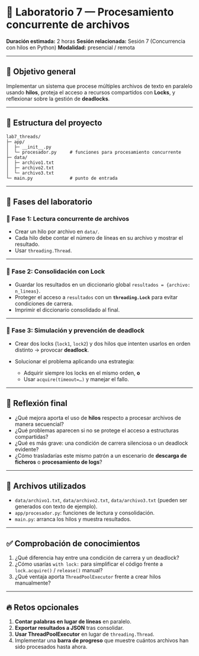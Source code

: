# 🧭 Laboratorio 7 — Procesamiento concurrente de archivos

**Duración estimada:** 2 horas
**Sesión relacionada:** Sesión 7 (Concurrencia con hilos en Python)
**Modalidad:** presencial / remota

---

## 🎯 Objetivo general

Implementar un sistema que procese múltiples archivos de texto en paralelo usando **hilos**, proteja el acceso a recursos compartidos con **Locks**, y reflexionar sobre la gestión de **deadlocks**.

---

## 📁 Estructura del proyecto

```
lab7_threads/
├─ app/
│  ├─ __init__.py
│  └─ procesador.py     # funciones para procesamiento concurrente
├─ data/
│  ├─ archivo1.txt
│  ├─ archivo2.txt
│  └─ archivo3.txt
└─ main.py              # punto de entrada
```

---

## 🔬 Fases del laboratorio

### 🔹 Fase 1: Lectura concurrente de archivos

* Crear un hilo por archivo en `data/`.
* Cada hilo debe contar el número de líneas en su archivo y mostrar el resultado.
* Usar `threading.Thread`.

---

### 🔹 Fase 2: Consolidación con Lock

* Guardar los resultados en un diccionario global `resultados = {archivo: n_lineas}`.
* Proteger el acceso a `resultados` con un **`threading.Lock`** para evitar condiciones de carrera.
* Imprimir el diccionario consolidado al final.

---

### 🔹 Fase 3: Simulación y prevención de deadlock

* Crear dos locks (`lock1`, `lock2`) y dos hilos que intenten usarlos en orden distinto → provocar **deadlock**.
* Solucionar el problema aplicando una estrategia:

  * Adquirir siempre los locks en el mismo orden, **o**
  * Usar `acquire(timeout=…)` y manejar el fallo.

---

## 🧠 Reflexión final

* ¿Qué mejora aporta el uso de **hilos** respecto a procesar archivos de manera secuencial?
* ¿Qué problemas aparecen si no se protege el acceso a estructuras compartidas?
* ¿Qué es más grave: una condición de carrera silenciosa o un deadlock evidente?
* ¿Cómo trasladarías este mismo patrón a un escenario de **descarga de ficheros** o **procesamiento de logs**?

---

## 📁 Archivos utilizados

* `data/archivo1.txt`, `data/archivo2.txt`, `data/archivo3.txt` (pueden ser generados con texto de ejemplo).
* `app/procesador.py`: funciones de lectura y consolidación.
* `main.py`: arranca los hilos y muestra resultados.

---

## ✅ Comprobación de conocimientos

1. ¿Qué diferencia hay entre una condición de carrera y un deadlock?
2. ¿Cómo usarías `with lock:` para simplificar el código frente a `lock.acquire()` / `release()` manual?
3. ¿Qué ventaja aporta `ThreadPoolExecutor` frente a crear hilos manualmente?

---

## 🔥 Retos opcionales

1. **Contar palabras en lugar de líneas** en paralelo.
2. **Exportar resultados a JSON** tras consolidar.
3. **Usar ThreadPoolExecutor** en lugar de `threading.Thread`.
4. Implementar una **barra de progreso** que muestre cuántos archivos han sido procesados hasta ahora.